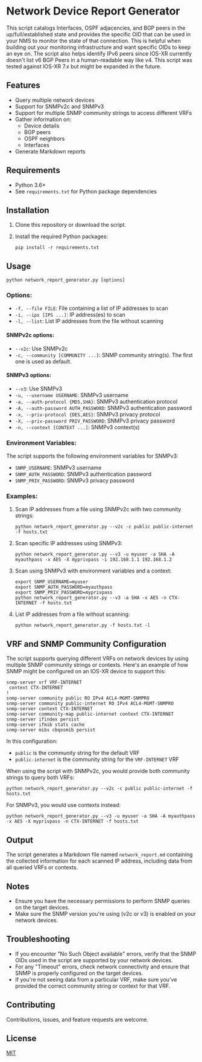 # Network Device Report Generator

This script catalogs Interfaces, OSPF adjacencies, and BGP peers in the up/full/established state and provides the specific OID that can be used in your NMS to monitor the state of that connection. This is helpful when building out your monitoring infrastructure and want specific OIDs to keep an eye on. The script also helps identify IPv6 peers since IOS-XR currently doesn't list v6 BGP Peers in a human-readable way like v4. This script was tested against IOS-XR 7.x but might be expanded in the future.

## Features

- Query multiple network devices
- Support for SNMPv2c and SNMPv3
- Support for multiple SNMP community strings to access different VRFs
- Gather information on:
  - Device details
  - BGP peers
  - OSPF neighbors
  - Interfaces
- Generate Markdown reports

## Requirements

- Python 3.6+
- See `requirements.txt` for Python package dependencies

## Installation

1. Clone this repository or download the script.
2. Install the required Python packages:

   ```
   pip install -r requirements.txt
   ```

## Usage

```
python network_report_generator.py [options]
```

### Options:

- `-f, --file FILE`: File containing a list of IP addresses to scan
- `-i, --ips [IPS ...]`: IP address(es) to scan
- `-l, --list`: List IP addresses from the file without scanning

#### SNMPv2c options:
- `--v2c`: Use SNMPv2c
- `-c, --community [COMMUNITY ...]`: SNMP community string(s). The first one is used as default.

#### SNMPv3 options:
- `--v3`: Use SNMPv3
- `-u, --username USERNAME`: SNMPv3 username
- `-a, --auth-protocol {MD5,SHA}`: SNMPv3 authentication protocol
- `-A, --auth-password AUTH_PASSWORD`: SNMPv3 authentication password
- `-x, --priv-protocol {DES,AES}`: SNMPv3 privacy protocol
- `-X, --priv-password PRIV_PASSWORD`: SNMPv3 privacy password
- `-n, --context [CONTEXT ...]`: SNMPv3 context(s)

### Environment Variables:

The script supports the following environment variables for SNMPv3:

- `SNMP_USERNAME`: SNMPv3 username
- `SNMP_AUTH_PASSWORD`: SNMPv3 authentication password
- `SNMP_PRIV_PASSWORD`: SNMPv3 privacy password

### Examples:

1. Scan IP addresses from a file using SNMPv2c with two community strings:
   ```
   python network_report_generator.py --v2c -c public public-internet -f hosts.txt
   ```

2. Scan specific IP addresses using SNMPv3:
   ```
   python network_report_generator.py --v3 -u myuser -a SHA -A myauthpass -x AES -X myprivpass -i 192.168.1.1 192.168.1.2
   ```

3. Scan using SNMPv3 with environment variables and a context:
   ```
   export SNMP_USERNAME=myuser
   export SNMP_AUTH_PASSWORD=myauthpass
   export SNMP_PRIV_PASSWORD=myprivpass
   python network_report_generator.py --v3 -a SHA -x AES -n CTX-INTERNET -f hosts.txt
   ```

4. List IP addresses from a file without scanning:
   ```
   python network_report_generator.py -f hosts.txt -l
   ```

## VRF and SNMP Community Configuration

The script supports querying different VRFs on network devices by using multiple SNMP community strings or contexts. Here's an example of how SNMP might be configured on an IOS-XR device to support this:

```
snmp-server vrf VRF-INTERNET
 context CTX-INTERNET
!
snmp-server community public RO IPv4 ACL4-MGMT-SNMPRO
snmp-server community public-internet RO IPv4 ACL4-MGMT-SNMPRO
snmp-server context CTX-INTERNET
snmp-server community-map public-internet context CTX-INTERNET
snmp-server ifindex persist
snmp-server ifmib stats cache
snmp-server mibs cbqosmib persist
```

In this configuration:
- `public` is the community string for the default VRF
- `public-internet` is the community string for the `VRF-INTERNET` VRF

When using the script with SNMPv2c, you would provide both community strings to query both VRFs:

```
python network_report_generator.py --v2c -c public public-internet -f hosts.txt
```

For SNMPv3, you would use contexts instead:

```
python network_report_generator.py --v3 -u myuser -a SHA -A myauthpass -x AES -X myprivpass -n CTX-INTERNET -f hosts.txt
```

## Output

The script generates a Markdown file named `network_report.md` containing the collected information for each scanned IP address, including data from all queried VRFs or contexts.

## Notes

- Ensure you have the necessary permissions to perform SNMP queries on the target devices.
- Make sure the SNMP version you're using (v2c or v3) is enabled on your network devices.

## Troubleshooting

- If you encounter "No Such Object available" errors, verify that the SNMP OIDs used in the script are supported by your network devices.
- For any "Timeout" errors, check network connectivity and ensure that SNMP is properly configured on the target devices.
- If you're not seeing data from a particular VRF, make sure you've provided the correct community string or context for that VRF.

## Contributing

Contributions, issues, and feature requests are welcome.

## License

[MIT](https://choosealicense.com/licenses/mit/)
